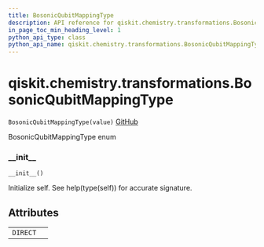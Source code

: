 ```yaml
---
title: BosonicQubitMappingType
description: API reference for qiskit.chemistry.transformations.BosonicQubitMappingType
in_page_toc_min_heading_level: 1
python_api_type: class
python_api_name: qiskit.chemistry.transformations.BosonicQubitMappingType
---
```


<span id="qiskit-chemistry-transformations-bosonicqubitmappingtype" />

# qiskit.chemistry.transformations.BosonicQubitMappingType

<span id="qiskit.chemistry.transformations.BosonicQubitMappingType" />

`BosonicQubitMappingType(value)` [GitHub](https://github.com/qiskit-community/qiskit-aqua/tree/stable/0.8/qiskit/chemistry/transformations/bosonic_transformation.py "view source code")

BosonicQubitMappingType enum

### \_\_init\_\_

<span id="qiskit.chemistry.transformations.BosonicQubitMappingType.__init__" />

`__init__()`

Initialize self. See help(type(self)) for accurate signature.

## Attributes

|          |   |
| -------- | - |
| `DIRECT` |   |

